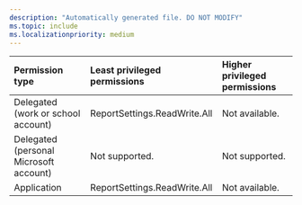 ```yaml
---
description: "Automatically generated file. DO NOT MODIFY"
ms.topic: include
ms.localizationpriority: medium
---
```


|Permission type|Least privileged permissions|Higher privileged permissions|
|:---|:---|:---|
|Delegated (work or school account)|ReportSettings.ReadWrite.All|Not available.|
|Delegated (personal Microsoft account)|Not supported.|Not supported.|
|Application|ReportSettings.ReadWrite.All|Not available.|

